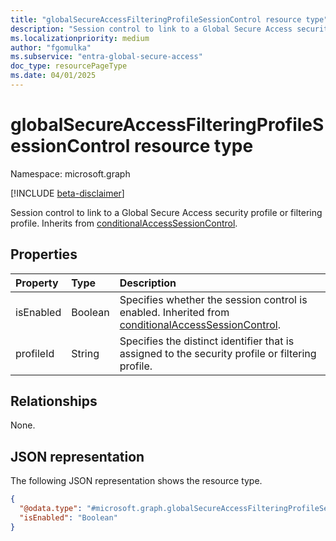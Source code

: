 ```yaml
---
title: "globalSecureAccessFilteringProfileSessionControl resource type"
description: "Session control to link to a Global Secure Access security profile or filtering profile."
ms.localizationpriority: medium
author: "fgomulka"
ms.subservice: "entra-global-secure-access"
doc_type: resourcePageType
ms.date: 04/01/2025
---
```


# globalSecureAccessFilteringProfileSessionControl resource type

Namespace: microsoft.graph

[!INCLUDE [beta-disclaimer](../../includes/beta-disclaimer.md)]

Session control to link to a Global Secure Access security profile or filtering profile. Inherits from [conditionalAccessSessionControl](conditionalaccesssessioncontrol.md).

## Properties

| Property     | Type        | Description |
|:-------------|:------------|:------------|
|isEnabled     |Boolean      | Specifies whether the session control is enabled. Inherited from [conditionalAccessSessionControl](conditionalaccesssessioncontrol.md). |
|profileId     |String       | Specifies the distinct identifier that is assigned to the security profile or filtering profile.|

## Relationships
None.

## JSON representation
The following JSON representation shows the resource type.
<!-- {
  "blockType": "resource",
  "@odata.type": "microsoft.graph.globalSecureAccessFilteringProfileSessionControl"
}
-->
``` json
{
  "@odata.type": "#microsoft.graph.globalSecureAccessFilteringProfileSessionControl",
  "isEnabled": "Boolean"
}
```